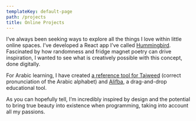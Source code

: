 ```yaml
---
templateKey: default-page
path: /projects
title: Online Projects
---
```

I’ve always been seeking ways to explore all the things I love within little online spaces. I’ve developed a React app I’ve called [Hummingbird](https://www.hummingbird.ghazala.cc). Fascinated by how randomness and fridge magnet poetry can drive inspiration, I wanted to see what is creatively possible with this concept, done digitally.

For Arabic learning, I have created [a reference tool for Tajweed](https://www.tajweed.zaiz.ai) (correct pronunciation of the Arabic alphabet) and [Alifba](http://alifba.ghazala.cc), a drag-and-drop educational tool.

As you can hopefully tell, I’m incredibly inspired by design and the potential to bring true beauty into existence when programming, taking into account all my passions.
